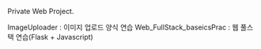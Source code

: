 Private Web Project.

ImageUploader : 이미지 업로드 양식 연습
Web_FullStack_baseicsPrac : 웹 풀스택 연습(Flask + Javascript)